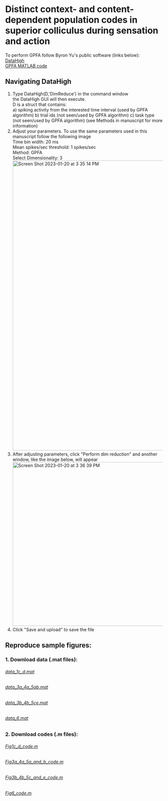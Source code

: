 # Distinct context- and content-dependent population codes in superior colliculus during sensation and action

To perform GPFA follow Byron Yu's public software (links below): <br>
[DataHigh](https://users.ece.cmu.edu/~byronyu/software/DataHigh/datahigh.html) <br>
[GPFA MATLAB code](https://users.ece.cmu.edu/~byronyu/software.shtml) <br>

## Navigating DataHigh
1. Type DataHigh(D,'DimReduce') in the command window <br>
the DataHigh GUI will then execute. <br>
D is a struct that contains: <br>
  a) spiking activity from the interested time interval (used by GPFA algorithm)
  b) trial ids (not seen/used by GPFA algorithm)
  c) task type (not seen/used by GPFA algorithm)
(see Methods in manuscript for more information)
2. Adjust your parameters. To use the same parameters used in this manuscript follow the following image <br>
Time bin width: 20 ms <br>
Mean spikes/sec threshold: 1 spikes/sec <br>
Method: GPFA <br>
Select Dimensionality: 3 <br>
<img width="924" alt="Screen Shot 2023-01-20 at 3 35 14 PM" src="https://user-images.githubusercontent.com/115491172/213800691-c7ae6f96-f9ed-49a7-9e20-2c6b25adfc2e.png"> <br>
3. After adjusting parameters, click "Perform dim reduction" and another window, like the image below, will appear <br>
<img width="522" alt="Screen Shot 2023-01-20 at 3 36 39 PM" src="https://user-images.githubusercontent.com/115491172/213800944-5d88f92a-6ef4-4142-b561-8da9f85788e0.png"> <br>
4. Click "Save and upload" to save the file


## Reproduce sample figures:
### 1. Download data (.mat files):
###### [data_1c_d.mat](data_1c_d.mat)
###### [data_3a_4a_5ab.mat](data_3a_4a_5ab.mat)
###### [data_3b_4b_5ce.mat](data_3b_4b_5ce.mat)
###### [data_6.mat](data_6.mat)


### 2. Download codes (.m files): 
###### [Fig1c_d_code.m](Fig1c_d_code.m)
###### [Fig3a_4a_5a_and_b_code.m](Fig3a_4a_5a_and_b_code.m)
###### [Fig3b_4b_5c_and_e_code.m](Fig3b_4b_5c_and_e_code.m)
###### [Fig6_code.m](Fig6_code.m)

